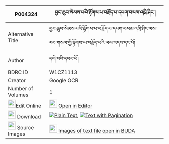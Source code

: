 |P004324|བྱང་ཆུབ་སེམས་པའི་རྟོགས་པ་བརྗོད་པ་དཔག་བསམ་འཁྲི་ཤིང་། 
| --- | --- 
|Alternative Title |བྱང་ཆུབ་སེམས་པའི་རྟོགས་པ་བརྗོད་པ་དཔག་བསམ་འཁྲི་ཤིང་ལས་རབ་གསལ་གྱི་རྟོགས་པ་བརྗོད་པའི་ཡལ་འདབ་དང་པོ།
|Author| དགེ་བའི་དབང་པོ།
|BDRC ID | W1CZ1113
|Creator | Google OCR
|Number of Volumes| 1
|<img width="25" src="https://img.icons8.com/color/25/000000/edit-property.png">Edit Online| [<img width="25" src="https://avatars.githubusercontent.com/u/45091458?s=200&v=4"> Open in Editor](http://editor.openpecha.org/P004324)
|<img width="25" src="https://img.icons8.com/fluent/48/000000/download-2.png"/>  Download | [![](https://img.icons8.com/color/20/000000/txt.png)Plain Text](https://github.com/Openpecha/P004324/releases/download/v1/changchub_sempa_i_tokpa_jopa_p_plain_P004324.zip), [![](https://img.icons8.com/color/20/000000/txt.png)Text with Pagination](https://github.com/Openpecha/P004324/releases/download/v1/changchub_sempa_i_tokpa_jopa_p_pages_P004324.zip)
|<img width="25" src="https://img.icons8.com/plasticine/100/000000/pictures-folder.png"/>  Source Images | [<img width="25" src="https://library.bdrc.io/icons/BUDA-small.svg"> Images of text file open in BUDA](https://library.bdrc.io/show/bdr:W1CZ1113)